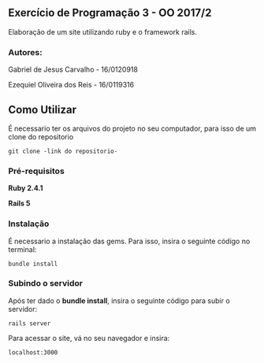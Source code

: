 ## Exercício de Programação 3 - OO 2017/2

Elaboração de um site utilizando ruby e o framework rails.

### Autores:

Gabriel de Jesus Carvalho - 16/0120918

Ezequiel Oliveira dos Reis - 16/0119316

## Como Utilizar

É necessario ter os arquivos do projeto no seu computador, para isso de um clone do repositorio

```
git clone -link do repositorio-  
```

### Pré-requisitos

**Ruby 2.4.1**

**Rails 5**


### Instalação

É necessario a instalação das gems. Para isso, insira o seguinte código no terminal:

```
bundle install
```

### Subindo o servidor

Após ter dado o **bundle install**, insira o seguinte código para subir o servidor:


```
rails server
```

Para acessar o site, vá no seu navegador e insira:

```
localhost:3000
```
